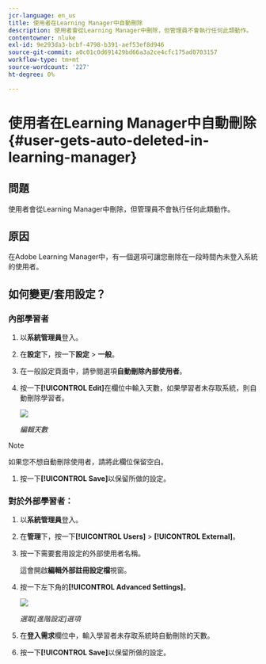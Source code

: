 ```yaml
---
jcr-language: en_us
title: 使用者在Learning Manager中自動刪除
description: 使用者會從Learning Manager中刪除，但管理員不會執行任何此類動作。
contentowner: nluke
exl-id: 9e293da3-bcbf-4798-b391-aef53ef8d946
source-git-commit: a0c01c0d691429bd66a3a2ce4cfc175ad0703157
workflow-type: tm+mt
source-wordcount: '227'
ht-degree: 0%

---
```


# 使用者在Learning Manager中自動刪除 {#user-gets-auto-deleted-in-learning-manager}

## 問題

使用者會從Learning Manager中刪除，但管理員不會執行任何此類動作。

## 原因

在Adobe Learning Manager中，有一個選項可讓您刪除在一段時間內未登入系統的使用者。

## 如何變更/套用設定？

### 內部學習者

1. 以&#x200B;**系統管理員**&#x200B;登入。
1. 在&#x200B;**設定**&#x200B;下，按一下&#x200B;**設定** > **一般**。
1. 在一般設定頁面中，請參閱選項&#x200B;**自動刪除內部使用者**。
1. 按一下&#x200B;**[!UICONTROL Edit]**&#x200B;在欄位中輸入天數，如果學習者未存取系統，則自動刪除學習者。

   ![](assets/cp-autodelete-internal.png)

   *編輯天數*

>[!NOTE]
>
>   如果您不想自動刪除使用者，請將此欄位保留空白。


1. 按一下&#x200B;**[!UICONTROL Save]**&#x200B;以保留所做的設定。

### 對於外部學習者：

1. 以&#x200B;**系統管理員**&#x200B;登入。
1. 在&#x200B;**管理**&#x200B;下，按一下&#x200B;**[!UICONTROL Users]** > **[!UICONTROL External]**。
1. 按一下需要套用設定的外部使用者名稱。

   這會開啟&#x200B;**編輯外部註冊設定檔**&#x200B;視窗。

1. 按一下左下角的&#x200B;**[!UICONTROL Advanced Settings]**。

   ![](assets/cp-autodelete-external.png)

   *選取[進階設定]選項*

1. 在&#x200B;**登入需求**&#x200B;欄位中，輸入學習者未存取系統時自動刪除的天數。
1. 按一下&#x200B;**[!UICONTROL Save]**&#x200B;以保留所做的設定。
